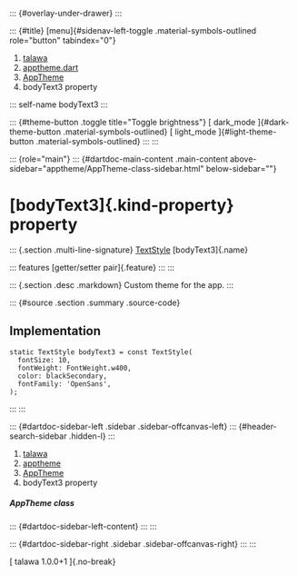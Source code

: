 ::: {#overlay-under-drawer}
:::

::: {#title}
[menu]{#sidenav-left-toggle .material-symbols-outlined role="button"
tabindex="0"}

1.  [talawa](../../index.html)
2.  [apptheme.dart](../../apptheme/)
3.  [AppTheme](../../apptheme/AppTheme-class.html)
4.  bodyText3 property

::: self-name
bodyText3
:::

::: {#theme-button .toggle title="Toggle brightness"}
[ dark_mode ]{#dark-theme-button .material-symbols-outlined} [
light_mode ]{#light-theme-button .material-symbols-outlined}
:::
:::

::: {role="main"}
::: {#dartdoc-main-content .main-content above-sidebar="apptheme/AppTheme-class-sidebar.html" below-sidebar=""}
<div>

# [bodyText3]{.kind-property} property

</div>

::: {.section .multi-line-signature}
[TextStyle](https://api.flutter.dev/flutter/painting/TextStyle-class.html)
[bodyText3]{.name}

::: features
[getter/setter pair]{.feature}
:::
:::

::: {.section .desc .markdown}
Custom theme for the app.
:::

::: {#source .section .summary .source-code}
## Implementation

``` language-dart
static TextStyle bodyText3 = const TextStyle(
  fontSize: 10,
  fontWeight: FontWeight.w400,
  color: blackSecondary,
  fontFamily: 'OpenSans',
);
```
:::
:::

::: {#dartdoc-sidebar-left .sidebar .sidebar-offcanvas-left}
::: {#header-search-sidebar .hidden-l}
:::

1.  [talawa](../../index.html)
2.  [apptheme](../../apptheme/)
3.  [AppTheme](../../apptheme/AppTheme-class.html)
4.  bodyText3 property

##### AppTheme class

::: {#dartdoc-sidebar-left-content}
:::
:::

::: {#dartdoc-sidebar-right .sidebar .sidebar-offcanvas-right}
:::
:::

[ talawa 1.0.0+1 ]{.no-break}
